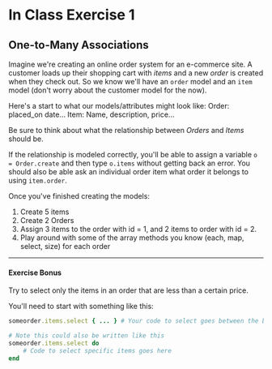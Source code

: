 # In Class Exercise 1
## One-to-Many Associations

Imagine we're creating an online order system for an e-commerce site. A customer loads up their shopping cart with _items_ and a new _order_ is created when they check out. So we know we'll have an `order` model and an `item` model (don't worry about the customer model for the now).

Here's a start to what our models/attributes might look like:
Order: placed_on date...
Item: Name, description, price...

Be sure to think about what the relationship between _Orders_ and _Items_ should be.

If the relationship is modeled correctly, you'll be able to assign a variable `o = Order.create` and then type `o.items` without getting back an error. You should also be able ask an individual order item what order it belongs to using `item.order`.

Once you've finished creating the models:
  1. Create 5 items
  2. Create 2 Orders
  3. Assign 3 items to the order with id = 1, and 2 items to order with id = 2.
  4. Play around with some of the array methods you know (each, map, select, size) for each order

---

#### Exercise Bonus

Try to select only the items in an order that are less than a certain price.

You'll need to start with something like this:
```ruby
someorder.items.select { ... } # Your code to select goes between the brackets.

# Note this could also be written like this
someorder.items.select do 
    # Code to select specific items goes here
end
```
